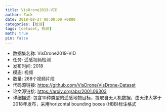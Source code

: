 ```yaml
---
title: VisDrone2019-VID
author: Zack
date: 2018-08-27 00:00:00 +0800
categories: [检测]
tags: [dataset, 视频]
math: true
pin: false
---
```

- 数据集名称: VisDrone2019-VID
- 任务: 遥感视频检测
- 发布时间: 2018
- 模态: 视频
- 数量: 288个视频片段
- 代码源链接: https://github.com/VisDrone/VisDrone-Dataset
- 论文源链接: https://arxiv.org/abs/2001.06303
- 详细描述: 包含10种类型的遥感地物目标，提取自无人机数据，由天津大学于2018年发布，采用horizontal bounding boxes (HBB)标注格式

